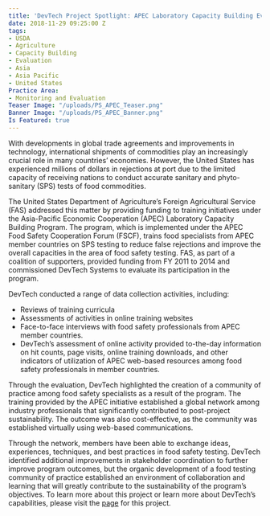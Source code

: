 ```yaml
---
title: 'DevTech Project Spotlight: APEC Laboratory Capacity Building Evaluation'
date: 2018-11-29 09:25:00 Z
tags:
- USDA
- Agriculture
- Capacity Building
- Evaluation
- Asia
- Asia Pacific
- United States
Practice Area:
- Monitoring and Evaluation
Teaser Image: "/uploads/PS_APEC_Teaser.png"
Banner Image: "/uploads/PS_APEC_Banner.png"
Is Featured: true
---
```


With developments in global trade agreements and improvements in technology, international shipments of commodities play an increasingly crucial role in many countries’ economies. However, the United States has experienced millions of dollars in rejections at port due to the limited capacity of receiving nations to conduct accurate sanitary and phyto-sanitary (SPS) tests of food commodities.

The United States Department of Agriculture’s Foreign Agricultural Service (FAS) addressed this matter by providing funding to training initiatives under the Asia-Pacific Economic Cooperation (APEC) Laboratory Capacity Building Program. The program, which is implemented under the APEC Food Safety Cooperation Forum (FSCF), trains food specialists from APEC member countries on SPS testing to reduce false rejections and improve the overall capacities in the area of food safety testing. FAS, as part of a coalition of supporters, provided funding from FY 2011 to 2014 and commissioned DevTech Systems to evaluate its participation in the program.

DevTech conducted a range of data collection activities, including:
* Reviews of training curricula
* Assessments of activities in online training websites
* Face-to-face interviews with food safety professionals from APEC member countries. 
* DevTech’s assessment of online activity provided to-the-day information on hit counts, page visits, online training downloads, and other indicators of utilization of APEC web-based resources among food safety professionals in member countries.

Through the evaluation, DevTech highlighted the creation of a community of practice among food safety specialists as a result of the program.  The training provided by the APEC initiative established a global network among industry professionals that significantly contributed to post-project sustainability. The outcome was also cost-effective, as the community was established virtually using web-based communications.

Through the network, members have been able to exchange ideas, experiences, techniques, and best practices in food safety testing. DevTech identified additional improvements in stakeholder coordination to further improve program outcomes, but the organic development of a food testing community of practice established an environment of collaboration and learning that will greatly contribute to the sustainability of the program’s objectives. To learn more about this project or learn more about DevTech’s capabilities, please visit the [page](http://devtechsys.com/projects/APEC-Laboratory-Capacity-Build/) for this project.  

